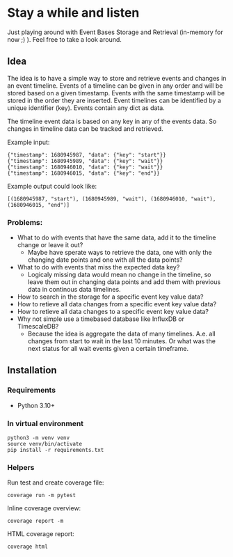 # Stay a while and listen
Just playing around with Event Bases Storage and Retrieval (in-memory for now ;) ). Feel free to take a look around.

## Idea

The idea is to have a simple way to store and retrieve events and changes in an event timeline.
Events of a timeline can be given in any order and will be stored based on a given timestamp.
Events with the same timestamp will be stored in the order they are inserted.
Event timelines can be identified by a unique identifier (key).
Events contain any dict as data.

The timeline event data is based on any key in any of the events data. So changes in timeline data can be tracked and retrieved.

Example input:
```
{"timestamp": 1680945987, "data": {"key": "start"}}
{"timestamp": 1680945989, "data": {"key": "wait"}}
{"timestamp": 1680946010, "data": {"key": "wait"}}
{"timestamp": 1680946015, "data": {"key": "end"}}
```

Example output could look like:
```
[(1680945987, "start"), (1680945989, "wait"), (1680946010, "wait"), (1680946015, "end")]
```
### Problems:
- What to do with events that have the same data, add it to the timeline change or leave it out?
    - Maybe have sperate ways to retrieve the data, one with only the changing date points and one with all the data points? 
- What to do with events that miss the expected data key?
    - Logicaly missing data would mean no change in the timeline, so leave them out in changing data points and add them with previous data in continous data timelines. 
- How to search in the storage for a specific event key value data?
- How to retieve all data changes from a specific event key value data?
- How to retieve all data changes to a specific event key value data?
- Why not simple use a timebased database like InfluxDB or TimescaleDB?
    - Because the idea is aggregate the data of many timelines. A.e. all changes from start to wait in the last 10 minutes. Or what was the next status for all wait events given a certain timeframe.

## Installation

### Requirements
- Python 3.10+

### In virtual environment
```shell
python3 -m venv venv
source venv/bin/activate
pip install -r requirements.txt
```

### Helpers

Run test and create coverage file:

```coverage run -m pytest```

Inline coverage overview:

```coverage report -m```

HTML coverage report:

```coverage html```